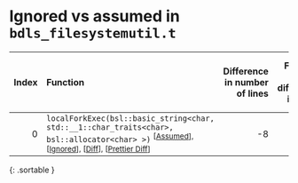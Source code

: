 # Ignored vs assumed in `bdls_filesystemutil.t`

<script src="../sorttable.js"></script>

|   Index | Function                                                                                                                                                                                                    |   Difference in number of lines |   Function size difference in bytes |   Number of lines in assumed build |   Number of bytes in assumed build |   Number of lines in ignored build |   Number of bytes in ignored build |
|--------:|:------------------------------------------------------------------------------------------------------------------------------------------------------------------------------------------------------------|--------------------------------:|------------------------------------:|-----------------------------------:|-----------------------------------:|-----------------------------------:|-----------------------------------:|
|       0 | `localForkExec(bsl::basic_string<char, std::__1::char_traits<char>, bsl::allocator<char> >)` <sup>\[[Assumed](0-assume)\], \[[Ignored](0-none)\], \[[Diff](0.diff.html)\], \[[Prettier Diff](0-diff.html)\] |                              -8 |                                 -32 |                                 78 |                                272 |                                 86 |                                304 |
{: .sortable }
